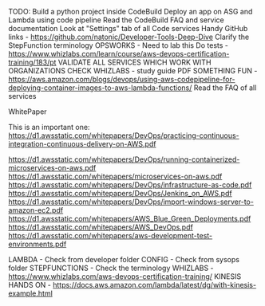 TODO:
Build a python project inside CodeBuild
Deploy an app on ASG and Lambda using code pipeline
Read the CodeBuild FAQ and service documentation
Look at "Settings" tab of all Code services
Handy GitHub links - https://github.com/natonic/Developer-Tools-Deep-Dive
Clarify the StepFunction terminology
OPSWORKS - Need to lab this
Do tests - https://www.whizlabs.com/learn/course/aws-devops-certification-training/183/pt
VALIDATE ALL SERVICES WHICH WORK WITH ORGANIZATIONS
CHECK WHIZLABS -  study guide PDF
SOMETHING FUN - https://aws.amazon.com/blogs/devops/using-aws-codepipeline-for-deploying-container-images-to-aws-lambda-functions/
Read the FAQ of all services

WhitePaper

This is an important one:
https://d1.awsstatic.com/whitepapers/DevOps/practicing-continuous-integration-continuous-delivery-on-AWS.pdf

https://d1.awsstatic.com/whitepapers/DevOps/running-containerized-microservices-on-aws.pdf
https://d1.awsstatic.com/whitepapers/microservices-on-aws.pdf
https://d1.awsstatic.com/whitepapers/DevOps/infrastructure-as-code.pdf
https://d1.awsstatic.com/whitepapers/DevOps/Jenkins_on_AWS.pdf
https://d1.awsstatic.com/whitepapers/DevOps/import-windows-server-to-amazon-ec2.pdf
https://d1.awsstatic.com/whitepapers/AWS_Blue_Green_Deployments.pdf
https://d1.awsstatic.com/whitepapers/AWS_DevOps.pdf
https://d1.awsstatic.com/whitepapers/aws-development-test-environments.pdf

LAMBDA - Check from developer folder
CONFIG - Check from sysops folder
STEPFUNCTIONS - Check the terminology
WHIZLABS - https://www.whizlabs.com/aws-devops-certification-training/
KINESIS HANDS ON - https://docs.aws.amazon.com/lambda/latest/dg/with-kinesis-example.html
